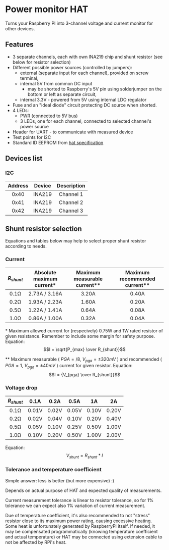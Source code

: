 # Power monitor HAT

Turns your Raspberry PI into 3-channel voltage and current monitor for other devices.

## Features
 - 3 separate channels, each with own INA219 chip and shunt resistor (see below for resistor selection)
 - Different possible power sources (controlled by jumpers):
   - external (separate input for each channel), provided on screw terminal,
   - internal 5V from common DC input
     - may be shorted to Raspberry's 5V pin using solderjumper on the bottom or left as separate circuit,
   - internal 3.3V - powered from 5V using internal LDO regulator
 - Fuse and an "ideal diode" circuit protecting DC source when shorted.
 - 4 LEDs:
   - PWR (connected to 5V bus)
   - 3 LEDs, one for each channel, connected to selected channel's power source
 - Header for UART - to communicate with measured device
 - Test points for I2C
 - Standard ID EEPROM from [hat specification](https://github.com/raspberrypi/hats)
 
## Devices list

### I2C
 Address | Device   | Description 
:-------:|:--------:|:-----------:
|  0x40  |  INA219  | Channel 1  
|  0x41  |  INA219  | Channel 2  
|  0x42  |  INA219  | Channel 3  


## Shunt resistor selection

Equations and tables below may help to select proper shunt resistor according to needs.

### Current

$R_{shunt}$ | Absolute maximum current* | Maximum measurable current** | Maximum recommended current**
:----------:|:-------------------------:|:----------------------------:|:-----------------------------:
|  0.1Ω     | 2.73A / 3.16A             | 3.20A                        | 0.40A
|  0.2Ω     | 1.93A / 2.23A               | 1.60A                        | 0.20A
|  0.5Ω     | 1.22A / 1.41A               | 0.64A                        | 0.08A
|  1.0Ω     | 0.86A / 1.00A               | 0.32A                        | 0.04A

\* Maximum allowed current for (respecively) 0.75W and 1W rated resistor of given resistance. Remember to include some margin for safety purpose. Equation:
  $$I = \sqrt{P_{max} \over R_{shunt}}$$

\** Maximum measurable ( $PGA = /8$, $V_{pga} = \pm 320mV$ ) and recommended ( $PGA = 1$, $V_{pga} = \pm 40mV$ ) current for given resistor. Equation:
  $$I = {V_{pga} \over R_{shunt}}$$


### Voltage drop

$R_{shunt}$       | 0.1A  | 0.2A  | 0.5A  | 1A     | 2A
:----------------:|:-----:|:-----:|:-----:|:------:|:----:
|  0.1Ω           | 0.01V | 0.02V | 0.05V | 0.10V  | 0.20V
|  0.2Ω           | 0.02V | 0.04V | 0.10V | 0.20V  | 0.40V
|  0.5Ω           | 0.05V | 0.10V | 0.25V | 0.50V  | 1.00V
|  1.0Ω           | 0.10V | 0.20V | 0.50V | 1.00V  | 2.00V

Equation:
$$V_{shunt} = R_{shunt} * I$$


### Tolerance and temperature coefficient
Simple answer: less is better (but more expensive) :)

Depends on actual purpose of HAT and expected quality of measurements.

Current measurement tolerance is linear to resistor tolerance, so for 1% tolerance we can expect also 1% variation of current measurement.

Due of temperature coefficient, it's also recommended to not "stress" resistor close to its maximum power rating, causing excessive heating.
Some heat is unfortunately generated by RaspberryPI itself. If needed, it may be compensated programmatically (knowing temperature coefficient and actual temperature) or HAT may be connected using extension cable to not be affected by RPi's heat.
